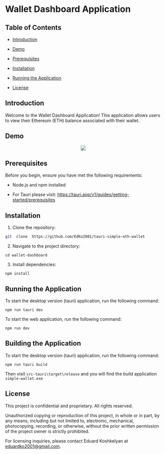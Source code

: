 
# Wallet Dashboard Application

## Table of Contents

- [Introduction](#introduction)

- [Demo](#demo)

- [Prerequisites](#prerequisites)

- [Installation](#installation)

- [Running the Application](#running-the-application)

- [License](#license)

## Introduction

Welcome to the Wallet Dashboard Application! This application allows users to view their Ethereum (ETH) balance associated with their wallet.

## Demo
<p align="center">
    <img align="center" src="https://github.com/EdKo2001/tauri-simple-eth-wallet/assets/53624093/240fbfff-f1fe-4d18-9c2d-dceca768c2af">
</p>

## Prerequisites

Before you begin, ensure you have met the following requirements:

- Node.js and npm installed

- For Tauri please visit: https://tauri.app/v1/guides/getting-started/prerequisites

## Installation

1. Clone the repository:

```bash
git  clone  https://github.com/EdKo2001/tauri-simple-eth-wallet
```

2. Navigate to the project directory:

`cd wallet-dashboard`

3. Install dependencies:

`npm install`

## Running the Application

To start the desktop version (tauri) application, run the following command:

`npm run tauri dev`

To start the web application, run the following command:

`npm run dev`

## Building the Application

To start the desktop version (tauri) application, run the following command:

`npm run tauri build`

Then visit `src-tauri\target\release` and you will find the build application `simple-wallet.exe`

## License

This project is confidential and proprietary. All rights reserved.

Unauthorized copying or reproduction of this project, in whole or in part, by any means, including but not limited to, electronic, mechanical, photocopying, recording, or otherwise, without the prior written permission of the project owner is strictly prohibited.

For licensing inquiries, please contact Eduard Koshkelyan at eduardko2001@gmail.com.
